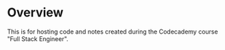 # Overview
This is for hosting code and notes created during the Codecademy course "Full Stack Engineer".